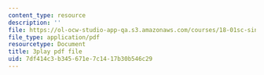 ```yaml
---
content_type: resource
description: ''
file: https://ol-ocw-studio-app-qa.s3.amazonaws.com/courses/18-01sc-single-variable-calculus-fall-2010/7df414c3b345671e7c1417b30b546c29_-MI0b4h3rS0.pdf
file_type: application/pdf
resourcetype: Document
title: 3play pdf file
uid: 7df414c3-b345-671e-7c14-17b30b546c29
---
```

